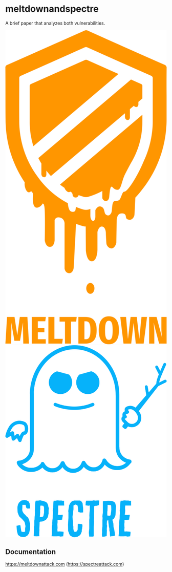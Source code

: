 # meltdownandspectre
A brief paper that analyzes both vulnerabilities.

<img src="img/meltdown-text.png" alt="meltdown"/>
<img src="img/spectre-text.png" alt="meltdown"/>

## Documentation
https://meltdownattack.com (https://spectreattack.com)
